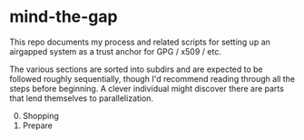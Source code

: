 mind-the-gap
============

This repo documents my process and related scripts for setting up an airgapped system as a trust anchor for GPG / x509 / etc.

The various sections are sorted into subdirs and are expected to be followed roughly sequentially, though I'd recommend reading through all the steps before beginning. A clever individual might discover there are parts that lend themselves to parallelization.

0. Shopping
1. Prepare
